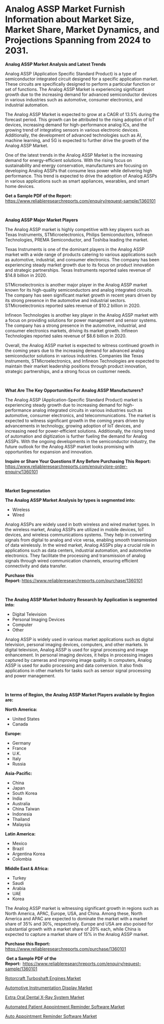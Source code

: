 <p><h1>Analog ASSP Market Furnish Information about Market Size, Market Share, Market Dynamics, and Projections Spanning from 2024 to 2031.</h1></p><p><strong>Analog ASSP Market Analysis and Latest Trends</strong></p>
<p><p>Analog ASSP (Application Specific Standard Product) is a type of semiconductor integrated circuit designed for a specific application market. These circuits are specifically designed to perform a particular function or set of functions. The Analog ASSP Market is experiencing significant growth due to the increasing demand for advanced semiconductor devices in various industries such as automotive, consumer electronics, and industrial automation.</p><p>The Analog ASSP Market is expected to grow at a CAGR of 13.5% during the forecast period. This growth can be attributed to the rising adoption of IoT devices, increasing demand for high-performance analog ICs, and the growing trend of integrating sensors in various electronic devices. Additionally, the development of advanced technologies such as AI, machine learning, and 5G is expected to further drive the growth of the Analog ASSP Market.</p><p>One of the latest trends in the Analog ASSP Market is the increasing demand for energy-efficient solutions. With the rising focus on sustainability and energy conservation, manufacturers are focusing on developing Analog ASSPs that consume less power while delivering high performance. This trend is expected to drive the adoption of Analog ASSPs in various applications such as smart appliances, wearables, and smart home devices.</p></p>
<p><strong>Get a Sample PDF of the Report:&nbsp;</strong> <a href="https://www.reliableresearchreports.com/enquiry/request-sample/1360101">https://www.reliableresearchreports.com/enquiry/request-sample/1360101</a></p>
<p>&nbsp;</p>
<p><strong>Analog ASSP Major Market Players</strong></p>
<p><p>The Analog ASSP market is highly competitive with key players such as Texas Instruments, STMicroelectronics, Philips Semiconductors, Infineon Technologies, PREMA Semiconductor, and Toshiba leading the market. </p><p>Texas Instruments is one of the dominant players in the Analog ASSP market with a wide range of products catering to various applications such as automotive, industrial, and consumer electronics. The company has been experiencing steady market growth due to its focus on product innovation and strategic partnerships. Texas Instruments reported sales revenue of $14.8 billion in 2020.</p><p>STMicroelectronics is another major player in the Analog ASSP market known for its high-quality semiconductors and analog integrated circuits. The company has seen significant market growth in recent years driven by its strong presence in the automotive and industrial sectors. STMicroelectronics reported sales revenue of $10.2 billion in 2020.</p><p>Infineon Technologies is another key player in the Analog ASSP market with a focus on providing solutions for power management and sensor systems. The company has a strong presence in the automotive, industrial, and consumer electronics markets, driving its market growth. Infineon Technologies reported sales revenue of $8.6 billion in 2020.</p><p>Overall, the Analog ASSP market is expected to witness continued growth in the coming years due to the increasing demand for advanced analog semiconductor solutions in various industries. Companies like Texas Instruments, STMicroelectronics, and Infineon Technologies are expected to maintain their market leadership positions through product innovation, strategic partnerships, and a strong focus on customer needs.</p></p>
<p>&nbsp;</p>
<p><strong>What Are The Key Opportunities For Analog ASSP Manufacturers?</strong></p>
<p><p>The Analog ASSP (Application-Specific Standard Product) market is experiencing steady growth due to increasing demand for high-performance analog integrated circuits in various industries such as automotive, consumer electronics, and telecommunications. The market is expected to witness significant growth in the coming years driven by advancements in technology, growing adoption of IoT devices, and increasing need for power-efficient solutions. Additionally, the rising trend of automation and digitization is further fueling the demand for Analog ASSPs. With the ongoing developments in the semiconductor industry, the future outlook for the Analog ASSP market looks promising with opportunities for expansion and innovation.</p></p>
<p><strong>Inquire or Share Your Questions If Any Before Purchasing This Report:</strong> <a href="https://www.reliableresearchreports.com/enquiry/pre-order-enquiry/1360101">https://www.reliableresearchreports.com/enquiry/pre-order-enquiry/1360101</a></p>
<p>&nbsp;</p>
<p><strong>Market Segmentation</strong></p>
<p><strong>The Analog ASSP Market Analysis by types is segmented into:</strong></p>
<p><ul><li>Wireless</li><li>Wired</li></ul></p>
<p><p>Analog ASSPs are widely used in both wireless and wired market types. In the wireless market, Analog ASSPs are utilized in mobile devices, IoT devices, and wireless communications systems. They help in converting signals from digital to analog and vice versa, enabling smooth transmission of data wirelessly. In the wired market, Analog ASSPs play a crucial role in applications such as data centers, industrial automation, and automotive electronics. They facilitate the processing and transmission of analog signals through wired communication channels, ensuring efficient connectivity and data transfer.</p></p>
<p><strong>Purchase this Report:&nbsp;</strong><a href="https://www.reliableresearchreports.com/purchase/1360101">https://www.reliableresearchreports.com/purchase/1360101</a></p>
<p>&nbsp;</p>
<p><strong>The Analog ASSP Market Industry Research by Application is segmented into:</strong></p>
<p><ul><li>Digital Television</li><li>Personal Imaging Devices</li><li>Computer</li><li>Other</li></ul></p>
<p><p>Analog ASSP is widely used in various market applications such as digital television, personal imaging devices, computers, and other markets. In digital television, Analog ASSP is used for signal processing and image enhancement. In personal imaging devices, it helps in processing images captured by cameras and improving image quality. In computers, Analog ASSP is used for audio processing and data conversion. It also finds applications in other markets for tasks such as sensor signal processing and power management.</p></p>
<p>&nbsp;</p>
<p><strong>In terms of Region, the Analog ASSP Market Players available by Region are:</strong></p>
<p>
    <p> <strong> North America: </strong>
        <ul>
            <li>United States</li>
            <li>Canada</li>
        </ul>
        </p> 
    <p> <strong> Europe: </strong>
        <ul>
            <li>Germany</li>
            <li>France</li>
            <li>U.K.</li>
            <li>Italy</li>
            <li>Russia</li>
        </ul>
        </p> 
    <p> <strong> Asia-Pacific: </strong>
        <ul>
            <li>China</li>
            <li>Japan</li>
            <li>South Korea</li>
            <li>India</li>
            <li>Australia</li>
            <li>China Taiwan</li>
            <li>Indonesia</li>
            <li>Thailand</li>
            <li>Malaysia</li>
        </ul>
        </p> 
    <p> <strong> Latin America: </strong>
        <ul>
            <li>Mexico</li>
            <li>Brazil</li>
            <li>Argentina Korea</li>
            <li>Colombia</li>
        </ul>
        </p> 
    <p> <strong> Middle East & Africa: </strong>
        <ul>
            <li>Turkey</li>
            <li>Saudi</li>
            <li>Arabia</li>
            <li>UAE</li>
            <li>Korea</li>
        </ul>
    </p>
    </p>
<p><p>The Analog ASSP market is witnessing significant growth in regions such as North America, APAC, Europe, USA, and China. Among these, North America and APAC are expected to dominate the market with a market share of 35% and 30%, respectively. Europe and USA are also poised for substantial growth with a market share of 20% each, while China is expected to capture a market share of 15% in the Analog ASSP market.</p></p>
<p><strong>Purchase this Report: </strong><a href="https://www.reliableresearchreports.com/purchase/1360101">https://www.reliableresearchreports.com/purchase/1360101</a></p>
<p>&nbsp;<strong>Get a Sample PDF of the Report:&nbsp;&nbsp;</strong><a href="https://www.reliableresearchreports.com/enquiry/request-sample/1360101">https://www.reliableresearchreports.com/enquiry/request-sample/1360101</a></p>
<p><strong></strong></p>
<p><p><a href="https://issuu.com/reportprime-2/docs/rotorcraft-turboshaft-engines-market-size-2030.ppt">Rotorcraft Turboshaft Engines Market</a></p><p><a href="https://issuu.com/reportprime-2/docs/automotive-instrumentation-display-market-size-203">Automotive Instrumentation Display Market</a></p><p><a href="https://github.com/wwwkeltoum/Market-Research-Report-List-1/blob/main/extra-oral-dental-x-ray-system-market.md">Extra Oral Dental X-Ray System Market</a></p><p><a href="https://github.com/sofayahoo2023/Market-Research-Report-List-3/blob/main/automated-patient-appointment-reminder-software-market.md">Automated Patient Appointment Reminder Software Market</a></p><p><a href="https://github.com/joannesouthgate/Market-Research-Report-List-1/blob/main/auto-appointment-reminder-software-market.md">Auto Appointment Reminder Software Market</a></p></p>